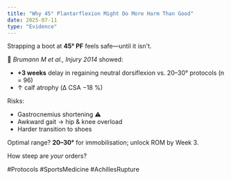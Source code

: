 ```yaml
---
title: "Why 45° Plantarflexion Might Do More Harm Than Good"
date: 2025-07-11
type: "Evidence"
---
```


Strapping a boot at **45° PF** feels safe—until it isn't.

📄 *Brumann M et al., Injury 2014* showed:
- **+3 weeks** delay in regaining neutral dorsiflexion vs. 20–30° protocols (n = 96)
- ↑ calf atrophy (Δ CSA −18 %) 

Risks:
- Gastrocnemius shortening ⚠️
- Awkward gait → hip & knee overload
- Harder transition to shoes

Optimal range? **20–30°** for immobilisation; unlock ROM by Week 3.

How steep are *your* orders?

#Protocols #SportsMedicine #AchillesRupture